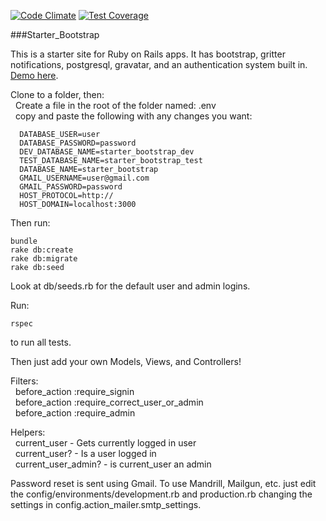 [![Code Climate](https://codeclimate.com/github/jason-hobbs/starter_bootstrap/badges/gpa.svg)](https://codeclimate.com/github/jason-hobbs/starter_bootstrap) [![Test Coverage](https://codeclimate.com/github/jason-hobbs/starter_bootstrap/badges/coverage.svg)](https://codeclimate.com/github/jason-hobbs/starter_bootstrap/coverage)

###Starter_Bootstrap

This is a starter site for Ruby on Rails apps.
It has bootstrap, gritter notifications, postgresql, gravatar, and an authentication system built in.
[Demo here](http://starter-bootstrap.heroku.com).

Clone to a folder, then:  
&nbsp;&nbsp;Create a file in the root of the folder named: .env  
&nbsp;&nbsp;copy and paste the following with any changes you want:  

```
  DATABASE_USER=user
  DATABASE_PASSWORD=password
  DEV_DATABASE_NAME=starter_bootstrap_dev
  TEST_DATABASE_NAME=starter_bootstrap_test
  DATABASE_NAME=starter_bootstrap
  GMAIL_USERNAME=user@gmail.com
  GMAIL_PASSWORD=password
  HOST_PROTOCOL=http://
  HOST_DOMAIN=localhost:3000
```
Then run:

```
bundle
rake db:create
rake db:migrate
rake db:seed
```

Look at db/seeds.rb for the default user and admin logins.

Run:
```
rspec
```
to run all tests.

Then just add your own Models, Views, and Controllers!

Filters:  
&nbsp;&nbsp;before_action :require_signin  
&nbsp;&nbsp;before_action :require_correct_user_or_admin  
&nbsp;&nbsp;before_action :require_admin  

Helpers:  
&nbsp;&nbsp;current_user - Gets currently logged in user  
&nbsp;&nbsp;current_user? - Is a user logged in  
&nbsp;&nbsp;current_user_admin? - is current_user an admin  


Password reset is sent using Gmail.  To use Mandrill, Mailgun, etc. just
edit the config/environments/development.rb and production.rb changing the
settings in config.action_mailer.smtp_settings.
